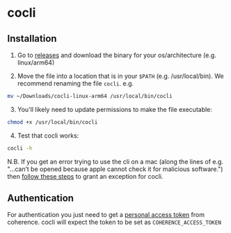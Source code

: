 # cocli

## Installation

1. Go to [releases](https://github.com/coherenceplatform/cocli/releases) and download the binary for your os/architecture (e.g. linux/arm64)

2. Move the file into a location that is in your `$PATH` (e.g. /usr/local/bin). We recommend renaming the file `cocli`. e.g.
```bash
mv ~/Downloads/cocli-linux-arm64 /usr/local/bin/cocli
```

3. You'll likely need to update permissions to make the file executable:
```bash
chmod +x /usr/local/bin/cocli
```

4. Test that cocli works:
```bash
cocli -h
```

N.B. If you get an error trying to use the cli on a mac (along the lines of e.g. "...can’t be opened because apple cannot check it for malicious software.") then [follow these steps](https://support.apple.com/guide/mac-help/apple-cant-check-app-for-malicious-software-mchleab3a043/mac) to grant an exception for cocli.

## Authentication
For authentication you just need to get a [personal access token](https://docs.withcoherence.com) from coherence.
cocli will expect the token to be set as `COHERENCE_ACCESS_TOKEN`
